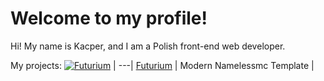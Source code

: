 # Welcome to my profile!

Hi! My name is Kacper, and I am a Polish front-end web developer.

My projects:
[![Futurium](https://media.discordapp.net/attachments/786343926810017902/789914861823328277/d3a55s9-6d5a7bbf-d171-4300-b6c6-64654d8502a9.png)](https://namelessmc.com/resources/resource/143-pre9-futurium-template-supports-all-modules/) |
---|
[Futurium](https://media.discordapp.net/attachments/786343926810017902/789914861823328277/d3a55s9-6d5a7bbf-d171-4300-b6c6-64654d8502a9.png) |
Modern Namelessmc Template |

